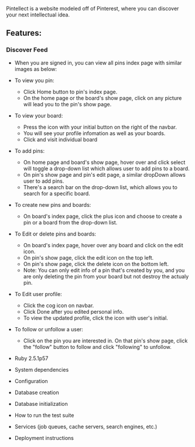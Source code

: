Pintellect is a website modeled off of Pinterest, where you can discover your next intellectual idea.

## Features:

### Discover Feed

* When you are signed in, you can view all pins index page with similar images as below: 

* To view you pin:
  * Click Home button to pin's index page.
  * On the home page or the board's show page, click on any picture will lead you to the pin's show page.
  
* To view your board: 
  * Press the icon with your initial button on the right of the navbar. 
  * You will see your profile infomation as well as your boards.
  * Click and visit individual board
  
* To add pins:
  * On home page and board's show page, hover over and click select will toggle a drop-down list which allows user to add pins to a board.
  * On pin's show page and pin's edit page, a similar dropDown allows user to add pins.
  * There's a search bar on the drop-down list, which allows you to search for a specific board.

* To create new pins and boards:
  * On board's index page, click the plus icon and choose to create a pin or a board from the drop-down list.

* To Edit or delete pins and boards:
  * On board's index page, hover over any board and click on the edit icon.
  * On pin's show page, click the edit icon on the top left.
  * On pin's show page, click the delete icon on the bottom left.
  * Note: You can only edit info of a pin that's created by you, and you are only deleting the pin from your board but not destroy the actualy pin.
 
* To Edit user profile:
  * Click the cog icon on navbar.
  * Click Done after you edited personal info. 
  * To view the updated profile, click the icon with user's initial.

* To follow or unfollow a user:
  * Click on the pin you are interested in. On that pin's show page, click the "follow" button to follow and click "following" to unfollow.
  



* Ruby 2.5.1p57

* System dependencies

* Configuration

* Database creation

* Database initialization

* How to run the test suite

* Services (job queues, cache servers, search engines, etc.)

* Deployment instructions
